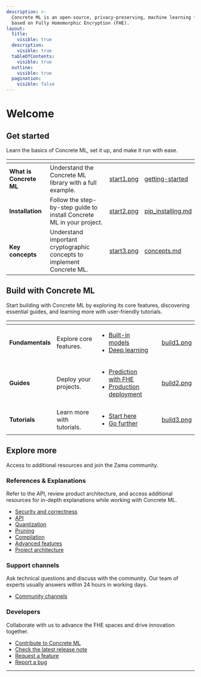 ```yaml
---
description: >-
  Concrete ML is an open-source, privacy-preserving, machine learning framework
  based on Fully Homomorphic Encryption (FHE).
layout:
  title:
    visible: true
  description:
    visible: true
  tableOfContents:
    visible: true
  outline:
    visible: true
  pagination:
    visible: false
---
```


# Welcome

## Get started

Learn the basics of Concrete ML, set it up, and make it run with ease.

<table data-view="cards"><thead><tr><th></th><th></th><th data-hidden data-card-cover data-type="files"></th><th data-hidden data-card-target data-type="content-ref"></th></tr></thead><tbody><tr><td><strong>What is Concrete ML</strong></td><td>Understand the Concrete ML library with a full example.</td><td><a href=".gitbook/assets/start1.png">start1.png</a></td><td><a href="getting-started/">getting-started</a></td></tr><tr><td><strong>Installation</strong></td><td>Follow the step-by-step guide to install Concrete ML in your project.</td><td><a href=".gitbook/assets/start2.png">start2.png</a></td><td><a href="getting-started/pip_installing.md">pip_installing.md</a></td></tr><tr><td><strong>Key concepts</strong></td><td>Understand important cryptographic concepts to implement Concrete ML.</td><td><a href=".gitbook/assets/start3.png">start3.png</a></td><td><a href="getting-started/concepts.md">concepts.md</a></td></tr></tbody></table>

## Build with Concrete ML

Start building with Concrete ML by exploring its core features, discovering essential guides, and learning more with user-friendly tutorials.

<table data-view="cards"><thead><tr><th></th><th></th><th></th><th data-hidden data-card-target data-type="content-ref"></th><th data-hidden data-card-cover data-type="files"></th></tr></thead><tbody><tr><td><strong>Fundamentals</strong></td><td>Explore core features.</td><td><ul><li><a href="tutorials/ml_examples.md">Built-in models</a></li><li><a href="tutorials/dl_examples.md">Deep learning</a></li></ul></td><td></td><td><a href=".gitbook/assets/build1.png">build1.png</a></td></tr><tr><td><strong>Guides</strong></td><td>Deploy your projects.</td><td><ul><li><a href="guides/prediction_with_fhe.md">Prediction with FHE</a></li><li><a href="guides/client_server.md">Production deployment</a></li></ul></td><td></td><td><a href=".gitbook/assets/build2.png">build2.png</a></td></tr><tr><td><strong>Tutorials</strong></td><td>Learn more with tutorials.</td><td><ul><li><a href="tutorials/showcase.md#start-here">Start here</a></li><li><a href="tutorials/showcase.md#go-further">Go further</a></li></ul></td><td></td><td><a href=".gitbook/assets/build3.png">build3.png</a></td></tr></tbody></table>

## Explore more

Access to additional resources and join the Zama community.

### References & Explanations

Refer to the API, review product architecture, and access additional resources for in-depth explanations while working with Concrete ML.

- [Security and correctness](explanations/security_and_correctness.md)
- [API](references/api/)
- [Quantization](explanations/quantization.md)
- [Pruning](explanations/pruning.md)
- [Compilation](explanations/compilation.md)
- [Advanced features](explanations/advanced_features.md)
- [Project architecture](explanations/inner-workings/)

### Support channels

Ask technical questions and discuss with the community. Our team of experts usually answers within 24 hours in working days.

- [Community channels](https://zama.ai/community-channels)

### Developers

Collaborate with us to advance the FHE spaces and drive innovation together.

- [Contribute to Concrete ML](developer/contributing.md)
- [Check the latest release note](https://github.com/zama-ai/concrete-ml/releases)
- [Request a feature](https://github.com/zama-ai/concrete-ml/issues/new?assignees=&labels=feature&projects=&template=feature_request.md)
- [Report a bug](https://github.com/zama-ai/concrete-ml/issues/new?assignees=&labels=bug&projects=&template=bug_report.md)

______________________________________________________________________
